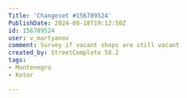 ```yaml
---
Title: 'Changeset #156789524'
PublishDate: 2024-09-18T19:12:50Z
id: 156789524
user: v_martyanov
comment: Survey if vacant shops are still vacant
created_by: StreetComplete 58.2
tags:
- Montenegro
- Kotor

---
```


